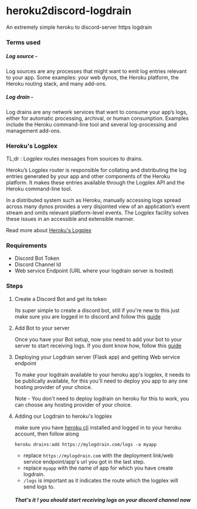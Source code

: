 # heroku2discord-logdrain
An extremely simple heroku to discord-server https logdrain

### Terms used 
##### Log source - 
Log sources are any processes that might want to emit log entries relevant to your app. Some examples: your web dynos, the Heroku platform, the Heroku routing stack, and many add-ons.

##### Log drain - 
Log drains are any network services that want to consume your app’s logs, either for automatic processing, archival, or human consumption. Examples include the Heroku command-line tool and several log-processing and management add-ons.

### Heroku's Logplex 
TL;dr : Logplex routes messages from sources to drains.

Heroku’s Logplex router is responsible for collating and distributing the log entries generated by your app and other components of the Heroku platform. It makes these entries available through the Logplex API and the Heroku command-line tool.

In a distributed system such as Heroku, manually accessing logs spread across many dynos provides a very disjointed view of an application’s event stream and omits relevant platform-level events. The Logplex facility solves these issues in an accessible and extensible manner.

Read more about [Heroku's Logplex](https://devcenter.heroku.com/articles/logplex)

### Requirements 
- Discord Bot Token
- Discord Channel Id
- Web service Endpoint (URL where your logdrain server is hosted)

### Steps
1. Create a Discord Bot and get its token

	Its super simple to create a discord bot, still if you're new to this just make sure you are logged in to discord and follow this [guide](https://discordjs.guide/preparations/setting-up-a-bot-application.html#creating-your-bot)
	
2. Add Bot to your server

	Once you have your Bot setup, now you need to add your bot to your server to start receiving logs. If you dont know how, follow this [guide](https://discordjs.guide/preparations/adding-your-bot-to-servers.html#adding-your-bot-to-servers)

3. Deploying your Logdrain server (Flask app) and getting Web service endpoint

	To make your logdrain available to your heroku app's logplex, it needs to be publically available, for this you'll need to deploy you app to any one hosting provider of your choice. 
	
	Note - You don't need to deploy logdrain on heroku for this to work, you can choose any hosting provider of your choice.
	
4. Adding our Logdrain to heroku's logplex

	make sure you have [heroku cli](https://devcenter.heroku.com/articles/heroku-cli) installed and logged in to your heroku account, then follow along
	
	`heroku drains:add https://mylogdrain.com/logs -a myapp`
	
	- replace `https://mylogdrain.com` with the deployment link/web service endpoint/app's url you got in the last step.
	- replace `myapp` with the name of app for which you have create logdrain.
	- `/logs` is important as it indicates the route which the logplex will send logs to.
	
	##### That's it ! you should start receiving logs on your discord channel now
	
	

